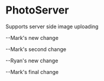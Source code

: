 PhotoServer
===========

Supports server side image uploading

--Mark's new change

--Mark's second change

--Ryan's new change

--Mark's final change
